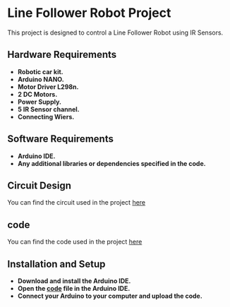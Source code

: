 # Line Follower Robot Project

This project is designed to control a Line Follower Robot using IR Sensors.

## Hardware Requirements

-  **Robotic car kit.**
-  **Arduino NANO.**
-  **Motor Driver L298n.**
-  **2 DC Motors.**
-  **Power Supply.**
-  **5 IR Sensor channel.**
-  **Connecting Wiers.**

## Software Requirements

-  **Arduino IDE.**
-  **Any additional libraries or dependencies specified in the code.**

## Circuit Design

You can find the circuit used in the project [here](https://github.com/ayshashaban/LT-robot/blob/main/LT_ROBOT.png)

## code

You can find the code used in the project [here](https://github.com/ayshashaban/LT-robot/blob/main/code.pm)

## Installation and Setup

-  **Download and install the Arduino IDE.**
-  **Open the [code](https://github.com/ayshashaban/LT-robot/blob/main/code.pm) file in the Arduino IDE.**
-  **Connect your Arduino to your computer and upload the code.**
